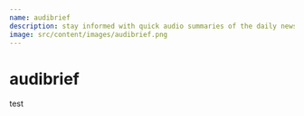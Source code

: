 ```yaml
---
name: audibrief
description: stay informed with quick audio summaries of the daily news.
image: src/content/images/audibrief.png
---
```


# audibrief

test
